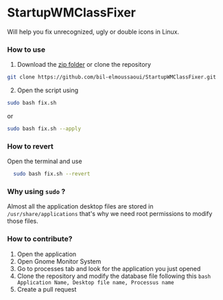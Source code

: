 # StartupWMClassFixer
Will help you fix unrecognized, ugly or double icons in Linux.

### How to use
  1. Download the [zip folder](https://github.com/bil-elmoussaoui/StartupWMClassFixer/archive/master.zip) or clone the repository
  
  ```bash
  git clone https://github.com/bil-elmoussaoui/StartupWMClassFixer.git
  ```
  2. Open the script using 
  
  ```bash
  sudo bash fix.sh
  ```
  
  or 
  
  ```bash
  sudo bash fix.sh --apply 
  ```
  
### How to revert
Open the terminal and use
```bash
  sudo bash fix.sh --revert
```

### Why using `sudo` ?
Almost all the application desktop files are stored in `/usr/share/applications` that's why we need root permissions to modify those files.


### How to contribute? 
  1. Open the application 
  2. Open Gnome Monitor System
  3. Go to processes tab and look for the application you just opened
  4. Clone the repository and modify the database file following this
    ```bash
      Application Name, Desktop file name, Processus name
    ```
  5. Create a pull request
